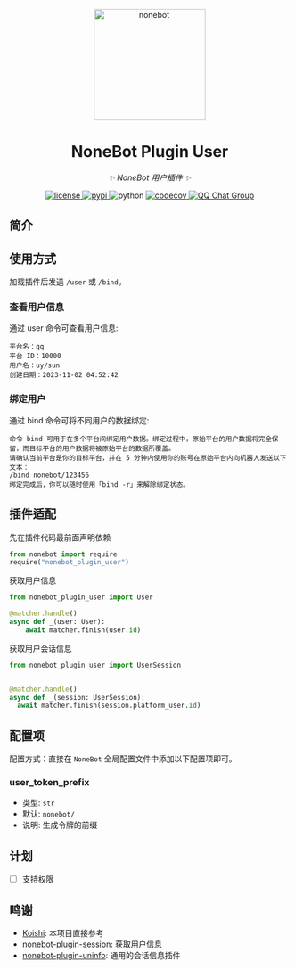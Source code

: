 <!-- markdownlint-disable MD033 MD036 MD041 -->

<p align="center">
  <a href="https://v2.nonebot.dev/"><img src="https://v2.nonebot.dev/logo.png" width="200" height="200" alt="nonebot"></a>
</p>

<div align="center">

# NoneBot Plugin User

_✨ NoneBot 用户插件 ✨_

</div>

<p align="center">
  <a href="https://raw.githubusercontent.com/he0119/nonebot-plugin-user/main/LICENSE">
    <img src="https://img.shields.io/github/license/he0119/nonebot-plugin-user.svg" alt="license">
  </a>
  <a href="https://pypi.python.org/pypi/nonebot-plugin-user">
    <img src="https://img.shields.io/pypi/v/nonebot-plugin-user.svg" alt="pypi">
  </a>
  <img src="https://img.shields.io/badge/python-3.9+-blue.svg" alt="python">
  <a href="https://codecov.io/gh/he0119/nonebot-plugin-user">
    <img src="https://codecov.io/gh/he0119/nonebot-plugin-user/branch/main/graph/badge.svg?token=jd5ufc1alv" alt="codecov"/>
  </a>
  <a href="https://jq.qq.com/?_wv=1027&k=7zQUpiGp">
    <img src="https://img.shields.io/badge/QQ%E7%BE%A4-730374631-orange?style=flat-square" alt="QQ Chat Group">
  </a>
</p>

## 简介

## 使用方式

加载插件后发送 `/user` 或 `/bind`。

### 查看用户信息

通过 user 命令可查看用户信息:

```text
平台名：qq
平台 ID：10000
用户名：uy/sun
创建日期：2023-11-02 04:52:42
```

### 绑定用户

通过 bind 命令可将不同用户的数据绑定:

```text
命令 bind 可用于在多个平台间绑定用户数据。绑定过程中，原始平台的用户数据将完全保留，而目标平台的用户数据将被原始平台的数据所覆盖。
请确认当前平台是你的目标平台，并在 5 分钟内使用你的账号在原始平台内向机器人发送以下文本：
/bind nonebot/123456
绑定完成后，你可以随时使用「bind -r」来解除绑定状态。
```

## 插件适配

先在插件代码最前面声明依赖

```python
from nonebot import require
require("nonebot_plugin_user")
```

获取用户信息

```python
from nonebot_plugin_user import User

@matcher.handle()
async def _(user: User):
    await matcher.finish(user.id)
```

获取用户会话信息

```python
from nonebot_plugin_user import UserSession


@matcher.handle()
async def _(session: UserSession):
  await matcher.finish(session.platform_user.id)
```

## 配置项

配置方式：直接在 `NoneBot` 全局配置文件中添加以下配置项即可。

### user_token_prefix

- 类型: `str`
- 默认: `nonebot/`
- 说明: 生成令牌的前缀

## 计划

- [ ] 支持权限

## 鸣谢

- [Koishi](https://github.com/koishijs/koishi): 本项目直接参考
- [nonebot-plugin-session](https://github.com/noneplugin/nonebot-plugin-session): 获取用户信息
- [nonebot-plugin-uninfo](https://github.com/RF-Tar-Railt/nonebot-plugin-uninfo): 通用的会话信息插件
